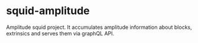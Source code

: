 # squid-amplitude
Amplitude squid project. It accumulates amplitude information about blocks, extrinsics and serves them via graphQL API.
